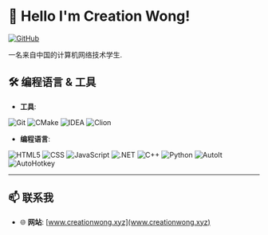 # 👋 Hello I'm Creation Wong!

[![GitHub](https://img.shields.io/badge/dynamic/json?url=https%3A%2F%2Fapi.swo.moe%2Fstats%2Fgithub%2Fcreationwong&query=count&color=181717&label=GitHub&labelColor=282c34&logo=github&suffix=+follows&cacheSeconds=3600)](https://github.com/creationwong)

一名来自中国的计算机网络技术学生.

## 🛠️ **编程语言 & 工具**
- **工具**:  

![Git](https://img.shields.io/badge/Git-F05032?style=for-the-badge&logo=git&logoColor=white)
![CMake](https://img.shields.io/badge/CMake-064F8C?style=for-the-badge&logo=cmake&logoColor=white)
![IDEA](https://img.shields.io/badge/IDEA-000000?style=for-the-badge&logo=intellijidea&logoColor=white)
![Clion](https://img.shields.io/badge/Clion-00D980?style=for-the-badge&logo=clion&logoColor=white)

- **编程语言**:  

![HTML5](https://img.shields.io/badge/HTML5-E34F26?style=for-the-badge&logo=html5&logoColor=white)
![CSS](https://img.shields.io/badge/CSS-1572B6?style=for-the-badge&logo=css3&logoColor=white)
![JavaScript](https://img.shields.io/badge/JavaScript-F7DF1E?style=for-the-badge&logo=javascript&logoColor=black)
![.NET](https://img.shields.io/badge/.NET-512BD4?style=for-the-badge&logo=dotnet&logoColor=white)
![C++](https://img.shields.io/badge/C++-00599C?style=for-the-badge&logo=cplusplus&logoColor=white)
![Python](https://img.shields.io/badge/Python-3776AB?style=for-the-badge&logo=python&logoColor=white)
![AutoIt](https://img.shields.io/badge/AutoIt-1C355E?style=for-the-badge&logo=autoit&logoColor=white)
![AutoHotkey](https://img.shields.io/badge/AutoHotkey-334455?style=for-the-badge&logo=autohotkey&logoColor=white)

---

## 📫 **联系我**

- 🌐 **网站**: [www.creationwong.xyz](www.creationwong.xyz)  
